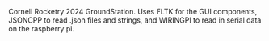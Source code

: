 Cornell Rocketry 2024 GroundStation. Uses FLTK for the GUI components, JSONCPP to read .json files and strings, and WIRINGPI to read in serial data on the raspberry pi. 
